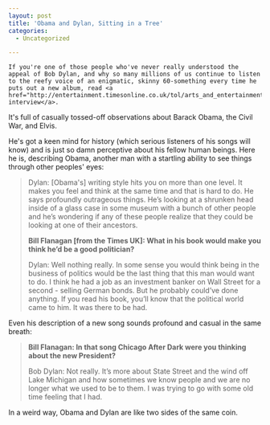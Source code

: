 ```yaml
---
layout: post
title: 'Obama and Dylan, Sitting in a Tree'
categories:
  - Uncategorized

---
```



    If you're one of those people who've never really understood the appeal of Bob Dylan, and why so many millions of us continue to listen to the reefy voice of an enigmatic, skinny 60-something every time he puts out a new album, read <a href="http://entertainment.timesonline.co.uk/tol/arts_and_entertainment/music/article6043331.ece">this interview</a>.

It's full of casually tossed-off observations about Barack Obama, the Civil War, and Elvis.  

He's got a keen mind for history (which serious listeners of his songs will know) and is just so damn perceptive about his fellow human beings.  Here he is, describing Obama, another man with a startling ability to see things through other peoples' eyes: 

<blockquote>Dylan: [Obama's] writing style hits you on more than one level. It makes you feel and think at the same time and that is hard to do. He says profoundly outrageous things. He’s looking at a shrunken head inside of a glass case in some museum with a bunch of other people and he’s wondering if any of these people realize that they could be looking at one of their ancestors. 

<strong>Bill Flanagan [from the Times UK]: What in his book would make you think he’d be a good politician?</strong>

Dylan: Well nothing really. In some sense you would think being in the business of politics would be the last thing that this man would want to do. I think he had a job as an investment banker on Wall Street for a second - selling German bonds. But he probably could’ve done anything. If you read his book, you’ll know that the political world came to him. It was there to be had. 

</blockquote>

Even his description of a new song sounds profound and casual in the same breath: 

<blockquote class="posterous_medium_quote">
<strong>Bill Flanagan: In that song Chicago After Dark were you thinking about the new President?</strong>

Bob Dylan: Not really. It’s more about State Street and the wind off Lake Michigan and how sometimes we know people and we are no longer what we used to be to them. I was trying to go with some old time feeling that I had.   </blockquote>

In a weird way, Obama and Dylan are like two sides of the same coin.
  
